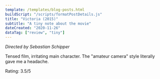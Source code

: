 ```yaml
---
template: /templates/blog-posts.html
buildScript: "/scripts/formatPostDetails.js"
title: "Victoria (2015)"
subtitle: "A tiny note about the movie"
dateCreated: "2020-11-26"
dataTag: ["review", "tiny"]
---
```


_Directed by Sebastian Schipper_

Tensed film, irritating main character. The "amateur camera" style literally gave me a headache.

Rating: 3.5/5
